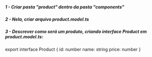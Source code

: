 ##### 1 - Criar pasta "product" dentro da pasta "components"


##### 2 - Nela, criar arquivo product.model.ts


##### 3 - Descrever como será um produto, criando interface Product em product.model.ts:
export interface Product {
    id: number
    name: string
    price: number
}
